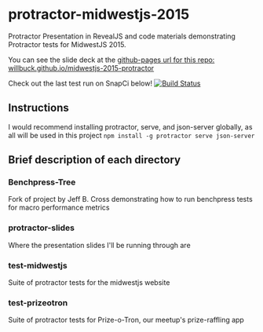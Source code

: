 # protractor-midwestjs-2015
Protractor Presentation in RevealJS and code materials demonstrating Protractor tests for MidwestJS 2015.

You can see the slide deck at the [github-pages url for this repo: willbuck.github.io/midwestjs-2015-protractor](willbuck.github.io/midwestjs-2015-protractor) 

Check out the last test run on SnapCi below!
[![Build Status](https://snap-ci.com/willbuck/midwestjs-2015-protractor/branch/develop/build_image)](https://snap-ci.com/willbuck/revealjs-midwestjs-2015/branch/develop)

## Instructions
I would recommend installing protractor, serve, and json-server globally, as all will be used in this project
`npm install -g protractor serve json-server` 

## Brief description of each directory

### Benchpress-Tree
Fork of project by Jeff B. Cross demonstrating how to run benchpress tests for macro performance metrics

### protractor-slides
Where the presentation slides I'll be running through are

### test-midwestjs
Suite of protractor tests for the midwestjs website

### test-prizeotron
Suite of protractor tests for Prize-o-Tron, our meetup's prize-raffling app

 
